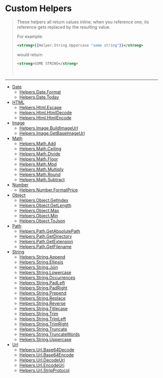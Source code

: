 # Custom Helpers
>These helpers all return values inline; when you reference one, its reference gets replaced by the resulting value.
>
>For example: 
>``` handlebars
><strong>{{Helper.String.Uppercase "some string"}}</strong>
>```
>would return 
>``` html
><strong>SOME STRING</strong>
>```
>&nbsp;
---
* [Date](customHelpers/date.md)
    * [Helpers.Date.Format](customHelpers/date.md#helpersdateformat)
    * [Helpers.Date.Today](customHelpers/date.md#helpersdatetoday)
* [HTML](customHelpers/html.md)
    * [Helpers.Html.Escape](customHelpers/html.md#helpershtmlescape)
    * [Helpers.Html.HtmlDecode](customHelpers/html.md#helpershtmlhtmldecode)
    * [Helpers.Html.HtmlEncode](customHelpers/html.md#helpershtmlhtmlencode)
* [Image](customHelpers/image.md)
    * [Helpers.Image.BuildImageUrl](customHelpers/image.md#helpersimagebuildimageurl)
    * [Helpers.Image.GetBaseImageUrl](customHelpers/image.md#helpersimagegetbaseimageurl)
* [Math](customHelpers/math.md)
    * [Helpers.Math.Add](customHelpers/math.md#helpersmathadd)
    * [Helpers.Math.Ceiling](customHelpers/math.md#helpersmathceiling)
    * [Helpers.Math.Divide](customHelpers/math.md#helpersmathdivide)
    * [Helpers.Math.Floor](customHelpers/math.md#helpersmathfloor)
    * [Helpers.Math.Mod](customHelpers/math.md#helpersmathmod)
    * [Helpers.Math.Multiply](customHelpers/math.md#helpersmathmultiply)
    * [Helpers.Math.Round](customHelpers/math.md#helpersmathround)
    * [Helpers.Math.Subtract](customHelpers/math.md#helpersmathsubtract)
* [Number](customHelpers/number.md)
    * [Helpers.Number.FormatPrice](customHelpers/number.md#helpersnumberformatprice)
* [Object](customHelpers/object.md)
    * [Helpers.Object.GetIndex](customHelpers/object.md#helpersobjectgetindex)
    * [Helpers.Object.GetLength](customHelpers/object.md#helpersobjectgetlength)
    * [Helpers.Object.Max](customHelpers/object.md#helpersobjectmax)
    * [Helpers.Object.Min](customHelpers/object.md#helpersobjectmin)
    * [Helpers.Object.ToJson](customHelpers/object.md#helpersobjecttojson)
* [Path](customHelpers/path.md)
    * [Helpers.Path.GetAbsolutePath](customHelpers/path.md#helperspathgetabsolutepath)
    * [Helpers.Path.GetDirectory](customHelpers/path.md#helperspathgetdirectory)
    * [Helpers.Path.GetExtension](customHelpers/path.md#helperspathgetextension)
    * [Helpers.Path.GetFilename](customHelpers/path.md#helperspathgetfilename)
* [String](customHelpers/string.md)
    * [Helpers.String.Append](customHelpers/string.md#helpersstringappend)
    * [Helpers.String.Ellipsis](customHelpers/string.md#helpersstringellipsis)
    * [Helpers.String.Join](customHelpers/string.md#helpersstringjoin)
    * [Helpers.String.Lowercase](customHelpers/string.md#helpersstringlowercase)
    * [Helpers.String.Occurrences](customHelpers/string.md#helpersstringoccurrences)
    * [Helpers.String.PadLeft](customHelpers/string.md#helpersstringpadleft)
    * [Helpers.String.PadRight](customHelpers/string.md#helpersstringpadright)
    * [Helpers.String.Prepend](customHelpers/string.md#helpersstringprepend)
    * [Helpers.String.Replace](customHelpers/string.md#helpersstringreplace)
    * [Helpers.String.Reverse](customHelpers/string.md#helpersstringreverse)
    * [Helpers.String.Titlecase](customHelpers/string.md#helpersstringtitlecase)
    * [Helpers.String.Trim](customHelpers/string.md#helpersstringtrim)
    * [Helpers.String.TrimLeft](customHelpers/string.md#helpersstringtrimleft)
    * [Helpers.String.TrimRight](customHelpers/string.md#helpersstringtrimright)
    * [Helpers.String.Truncate](customHelpers/string.md#helpersstringtruncate)
    * [Helpers.String.TruncateWords](customHelpers/string.md#helpersstringtruncatewords)
    * [Helpers.String.Uppercase](customHelpers/string.md#helpersstringuppercase)
* [Url](customHelpers/url.md)
    * [Helpers.Url.Base64Decode](customHelpers/url.md#helpersurlbase64decode)
    * [Helpers.Url.Base64Encode](customHelpers/url.md#helpersurlbase64encode)
    * [Helpers.Url.DecodeUri](customHelpers/url.md#helpersurldecodeuri)
    * [Helpers.Url.EncodeUri](customHelpers/url.md#helpersurlencodeuri)
    * [Helpers.Url.StripProtocol](customHelpers/url.md#helpersurlstripprotocol)

